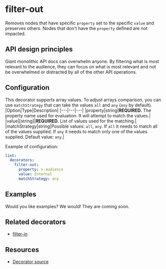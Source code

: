 # filter-out

Removes nodes that have specific `property` set to the specific `value` and preserves others.
Nodes that don't have the `property` defined are not impacted.

## API design principles

Giant monolithic API docs can overwhelm anyone. By filtering what is most relevant to the audience, they can focus on what is most relevant and not be overwhelmed or distracted by all of the other API operations.

## Configuration

This decorator supports array values. To adjust arrays comparison, you can use `matchStrategy` that can take the values `all` and `any` (`any` by default).
|Option|Type|Description|
|---|---|---|
|property|string|**REQUIRED.** The property name used for evaluation. It will attempt to match the values.|
|value|[string]|**REQUIRED.** List of values used for the matching.|
|matchStrategy|string|Possible values: `all`, `any`. If `all` it needs to match all of the values supplied. If `any` it needs to match only one of the values supplied. Default value: `any`.|

Example of configuration:

```yaml
lint:
  decorators:
    filter-out:
      property: x-audience
      value: Internal
      matchStrategy: any
```

## Examples

Would you like examples? We would! They are coming soon.

## Related decorators

- [filter-in](./filter-in.md)

## Resources

- [Decorator source](https://github.com/Redocly/redocly-cli/blob/master/packages/core/src/decorators/common/filters/filter-out.ts)
